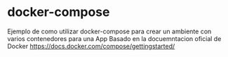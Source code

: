 # docker-compose
Ejemplo de como utilizar docker-compose para crear un ambiente con varios contenedores para una App
Basado en la docuemntacion oficial de Docker 
https://docs.docker.com/compose/gettingstarted/
